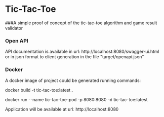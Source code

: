 # Tic-Tac-Toe 

###A simple proof of concept of the tic-tac-toe algorithm and game result validator

### Open API

API documentation is available in url: http://localhost:8080/swagger-ui.html or in json format to client generation in the file "target/openapi.json" 

### Docker

A docker image of project could be generated running commands: 

docker build -t tic-tac-toe:latest .

docker run --name tic-tac-toe-pod -p 8080:8080 -d tic-tac-toe:latest  

Application will be available at url: http://localhost:8080